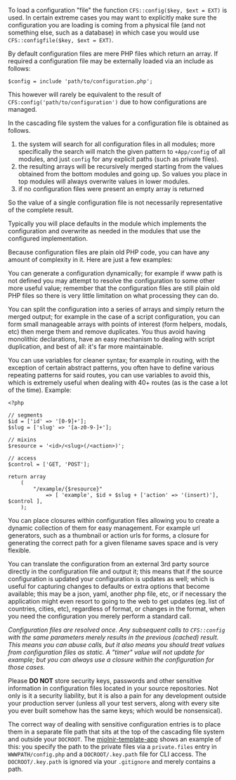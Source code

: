To load a configuration "file" the function `CFS::config($key, $ext = EXT)` is
used. In certain extreme cases you may want to explicitly make sure
the configuration you are loading is coming from a physical file (and not
something else, such as a database) in which case you would use
`CFS::configfile($key, $ext = EXT)`.

By default configuration files are mere PHP files which return an array. If
required a configuration file may be externally loaded via an include as
follows:

	$config = include 'path/to/configuration.php';

This however will rarely be equivalent to the result of
`CFS:config('path/to/configuration')` due to how configurations are managed.

In the cascading file system the values for a configuration file is obtained as
follows.

 1. the system will search for all configuration files in all modules; more
 specifically the search will match the given pattern to `+App/config` of all
 modules, and just `config` for any explicit paths (such as private files).
 2. the resulting arrays will be recursively merged starting from the values
 obtained from the bottom modules and going up. So values you place in top
 modules will always overwrite values in lower modules.
 3. if no configuration files were present an empty array is returned

So the value of a single configuration file is not necessarily representative of
the complete result.

Typically you will place defaults in the module which implements the
configuration and overwrite as needed in the modules that use the configured
implementation.

Because configuration files are plain old PHP code, you can have any amount of
complexity in it. Here are just a few examples:

You can generate a configuration dynamically; for example if www path is
not defined you may attempt to resolve the configuration to some other more
useful value; remember that the configuration files are still plain old PHP
files so there is very little limitation on what processing they can do.

You can split the configuration into a series of arrays and simply return the
merged output; for example in the case of a script configuration, you can form
small manageable arrays with points of interest (form helpers, modals, etc)
then merge them and remove duplicates. You thus avoid having monolithic
declarations, have an easy mechanism to dealing with script duplication, and
best of all: it's far more maintainable.

You can use variables for cleaner syntax; for example in routing, with the
exception of certain abstract patterns, you often have to define various
repeating patterns for said routes, you can use variables to avoid this, which
is extremely useful when dealing with 40+ routes (as is the case a lot of the
time). Example:

	<?php

	// segments
	$id = ['id' => '[0-9]+'];
	$slug = ['slug' => '[a-z0-9-]+'];

	// mixins
	$resource = '<id>/<slug>(/<action>)';

	// access
	$control = ['GET, 'POST'];

	return array
		(
			"/example/{$resource}"
				=> [ 'example', $id + $slug + ['action' => '(insert)'], $control ],
		);

You can place closures within configuration files allowing you to create
a dynamic collection of them for easy management. For example url generators,
such as a thumbnail or action urls for forms, a closure for generating the
correct path for a given filename saves space and is very flexible.

You can translate the configuration from an external 3rd party source
directly in the configuration file and output it; this means that
if the source configuration is updated your configuration is updates as well;
which is useful for capturing changes to defaults or extra options that become
available; this may be a json, yaml, another php file, etc, or if necessary the
application might even resort to going to the web to get updates (eg. list of
countries, cities, etc), regardless of format, or changes in the format, when
you need the configuration you merely perform a standard call.

*Configuration files are resolved once. Any subsequent calls to `CFS::config`
with the same parameters merely results in the previous (cached) result. This
means you can abuse calls, but it also means you should treat values from
configuration files as static. A "timer" value will not update for example; but
you can always use a closure within the configuration for those cases.*

Please **DO NOT** store security keys, passwords and other sensitive information
in configuration files located in your source repositories. Not only is it a
security liability, but it is also a pain for any development outside your
production server (unless all your test servers, along with every site you
ever built somehow has the same keys; which would be nonsensical).

The correct way of dealing with sensitive configuration entries is to place them
in a separate file path that sits at the top of the cascading file system and
outside your `DOCROOT`. The
[mjolnir-template-app](https://github.com/ibidem/mjolnir-template-app.git) shows
an example of this: you specify the path to the private files via a
`private.files` entry in `WWWPATH/config.php` and a `DOCROOT/.key.path` file
for CLI access. The `DOCROOT/.key.path` is ignored via your `.gitignore` and
merely contains a path.
